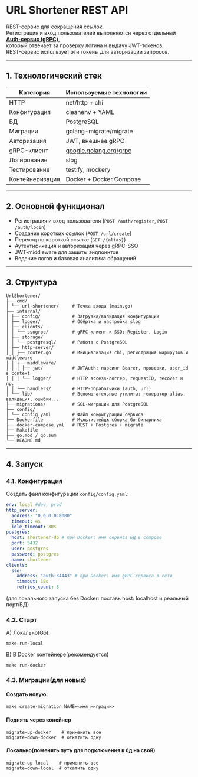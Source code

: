 # URL Shortener REST API

REST-сервис для сокращения ссылок.  
Регистрация и вход пользователей выполняются через отдельный **[Auth-сервис (gRPC)](https://github.com/Sheridanlk/gRPCAuth)**,  
который отвечает за проверку логина и выдачу JWT-токенов.  
REST-сервис использует эти токены для авторизации запросов.

---

## 1. Технологический стек
| Категория | Используемые технологии |
|------------|-------------------------|
| HTTP | net/http + chi |
| Конфигурация | cleanenv + YAML |
| БД | PostgreSQL |
| Миграции | golang-migrate/migrate |
| Авторизация | JWT, внешнее gRPC |
| gRPC-клиент | [google.golang.org/grpc](https://pkg.go.dev/google.golang.org/grpc) |
| Логирование | slog |
| Тестирование | testify, mockery |
| Контейнеризация | Docker + Docker Compose |

---

## 2. Основной функционал
- Регистрация и вход пользователя (`POST /auth/register`, `POST /auth/login`)
- Создание коротких ссылок (`POST /url/create`)
- Переход по короткой ссылке (`GET /{alias}`)
- Аутентификация и авторизация через gRPC-SSO
- JWT-middleware для защиты эндпоинтов
- Ведение логов и базовая аналитика обращений

---

## 3. Структура

```
UrlShortener/
├── cmd/
│ └── url-shortener/     # Точка входа (main.go)
├── internal/
│ ├── config/            # Загрузка/валидация конфигурации
│ ├── logger/            # Обёртка и настройка slog
│ ├── clients/
│ │ └── ssogrpc/         # gRPC-клиент к SSO: Register, Login
│ ├── storage/
│ │ └── postgresql/      # Работа с PostgreSQL
│ ├── http-server/
│ │ ├── router.go        # Инициализация chi, регистрация маршрутов и middleware
│ │ ├── middleware/
│ │ │ ├── jwt/           # JWTAuth: парсинг Bearer, проверки, user_id в context
│ │ │ └── logger/        # HTTP access-логгер, requestID, recover и пр.
│ │ └── handlers/        # HTTP-обработчики (auth, url)
│ └── lib/               # Вспомогательные утилиты: генератор alias, валидация, ошибки...
├── migrations/          # SQL-миграции для PostgreSQL
├── config/
│ └── config.yaml        # Файл конфигурации сервиса
├── Dockerfile           # Мультистейдж сборка Go-бинарника
├── docker-compose.yml   # REST + Postgres + migrate
├── Makefile
├── go.mod / go.sum
└── README.md
```

---

## 4. Запуск
### 4.1. Конфигурация 
Создать файл конфигурации `config/config.yaml`:
``` yaml
env: local #dev, prod
http_server:
  address: "0.0.0.0:8080"
  timeout: 4s
  idle_timeout: 30s
postgres:
  host: shortener-db # при Docker: имя сервиса БД в compose
  port: 5432
  user: postgres
  password: postgres
  name: shortener
clients:
  sso:
    address: "auth:34443" # при Docker: имя gRPC-сервиса в сети
    timeout: 10s
    retries_count: 5
```
(для локального запуска без Docker: поставь host: localhost и реальный порт/БД)

### 4.2. Старт
A) Локально(Go):
``` 
make run-local
```
B) В Docker контейнере(рекомендуется)
```
make run-docker
```

### 4.3. Миграции(для новых)
#### Создать новую:
```
make create-migration NAME=<имя_миграции>
```
#### Поднять через конейнер 
```
migrate-up-docker    # применить все
migrate-down-docker  # откатить одну
```
#### Локально(поменять путь для подключения к бд на свой)
```
migrate-up-local    # применить все
migrate-down-local  # откатить одну
```








